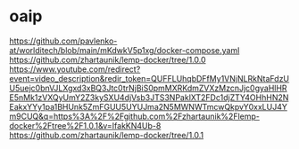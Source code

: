 # oaip
https://github.com/pavlenko-at/worlditech/blob/main/mKdwkV5p1xg/docker-compose.yaml
https://github.com/zhartaunik/lemp-docker/tree/1.0.0
https://www.youtube.com/redirect?event=video_description&redir_token=QUFFLUhqbDFfMy1VNjNLRkNtaFdzUU5uejc0bnVJLXgxd3xBQ3Jtc0trNjBiS0pmMXRKdmZVXzMzcnJjc0gyaHlHRE5nMk1zVXQyUmY2Z3kySXU4djVsb3JTS3NPaklXT2FDc1djZTY4OHhHN2NEakxYYy1pa1BHUnk5ZmFGUU5UYUJma2N5MWNWTmcwQkpvY0xxLUJ4Ym9CUQ&q=https%3A%2F%2Fgithub.com%2Fzhartaunik%2Flemp-docker%2Ftree%2F1.0.1&v=IfakKN4Ub-8
https://github.com/zhartaunik/lemp-docker/tree/1.0.1
